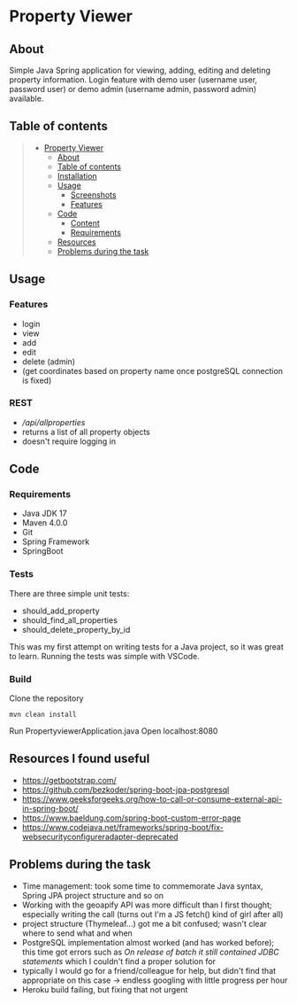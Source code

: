 # Property Viewer

## About

Simple Java Spring application for viewing, adding, editing and deleting property information.
Login feature with demo user (username user, password user) or demo admin (username admin, password admin) available.


## Table of contents


> * [Property Viewer](#property-viewer)
>   * [About](#about)
>   * [Table of contents](#table-of-contents)
>   * [Installation](#installation)
>   * [Usage](#usage)
>     * [Screenshots](#screenshots)
>     * [Features](#features)
>   * [Code](#code)
>     * [Content](#content)
>     * [Requirements](#requirements)
>   * [Resources](#resources-i-found-useful)
>   * [Problems during the task](#problems-during-the-task)


## Usage


### Features

* login
* view
* add
* edit
* delete (admin)
* (get coordinates based on property name once postgreSQL connection is fixed)

### REST

* _/api/allproperties_
* returns a list of all property objects
* doesn't require logging in


## Code

### Requirements

* Java JDK 17
* Maven 4.0.0
* Git
* Spring Framework
* SpringBoot

### Tests

There are three simple unit tests:

* should_add_property
* should_find_all_properties
* should_delete_property_by_id

This was my first attempt on writing tests for a Java project, so it was great to learn. Running the tests was simple with VSCode.


### Build

Clone the repository

    mvn clean install
    
Run PropertyviewerApplication.java 
Open localhost:8080


## Resources I found useful

* https://getbootstrap.com/
* https://github.com/bezkoder/spring-boot-jpa-postgresql
* https://www.geeksforgeeks.org/how-to-call-or-consume-external-api-in-spring-boot/
* https://www.baeldung.com/spring-boot-custom-error-page
* https://www.codejava.net/frameworks/spring-boot/fix-websecurityconfigureradapter-deprecated

## Problems during the task

* Time management: took some time to commemorate Java syntax, Spring JPA project structure and so on
* Working with the geoapify API was more difficult than I first thought; especially writing the call (turns out I'm a JS fetch() kind of girl after all)
* project structure (Thymeleaf...) got me a bit confused; wasn't clear where to send what and when
* PostgreSQL implementation almost worked (and has  worked before); this time got errors such as
_On release of batch it still contained JDBC statements_ which I couldn't find a proper solution for
* typically I would go for a friend/colleague for help, but didn't find that appropriate on this case -> endless googling with little progress per hour
* Heroku build failing, but fixing that not urgent




